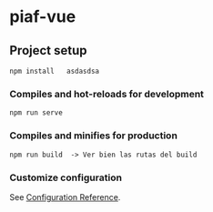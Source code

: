 # piaf-vue

## Project setup
```
npm install   asdasdsa
```

### Compiles and hot-reloads for development
```
npm run serve
```

### Compiles and minifies for production
```
npm run build  -> Ver bien las rutas del build
```

### Customize configuration
See [Configuration Reference](https://cli.vuejs.org/config/).

